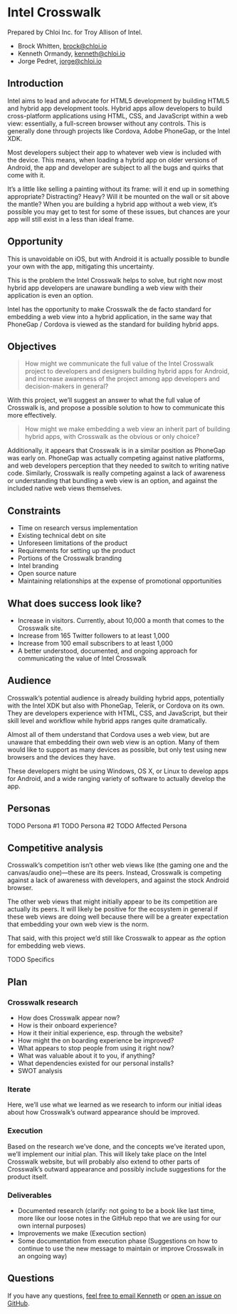 # Intel Crosswalk

Prepared by Chloi Inc. for Troy Allison of Intel.

- Brock Whitten, [brock@chloi.io](mailto:brock@chloi.io)
- Kenneth Ormandy, [kenneth@chloi.io](mailto:kenneth@chloi.io)
- Jorge Pedret, [jorge@chloi.io](mailto:jorge@chloi.io)

## Introduction

Intel aims to lead and advocate for HTML5 development by building HTML5 and hybrid app development tools. Hybrid apps allow developers to build cross-platform applications using HTML, CSS, and JavaScript within a web view: essentially, a full-screen browser without any controls. This is generally done through projects like Cordova, Adobe PhoneGap, or the Intel XDK.

Most developers subject their app to whatever web view is included with the device. This means, when loading a hybrid app on older versions of Android, the app and developer are subject to all the bugs and quirks that come with it.

It’s a little like selling a painting without its frame: will it end up in something appropriate? Distracting? Heavy? Will it be mounted on the wall or sit above the mantle? When you are building a hybrid app without a web view, it’s possible you may get to test for some of these issues, but chances are your app will still exist in a less than ideal frame.

## Opportunity

This is unavoidable on iOS, but with Android it is actually possible to bundle your own with the app, mitigating this uncertainty.

This is the problem the Intel Crosswalk helps to solve, but right now most hybrid app developers are unaware bundling a web view with their application is even an option.

Intel has the opportunity to make Crosswalk the de facto standard for embedding a web view into a hybrid application, in the same way that PhoneGap / Cordova is viewed as the standard for building hybrid apps.

## Objectives

> How might we communicate the full value of the Intel Crosswalk project to developers and designers building hybrid apps for Android, and increase awareness of the project among app developers and decision-makers in general?

With this project, we’ll suggest an answer to what the full value of Crosswalk is, and propose a possible solution to how to communicate this more effectively. 

> How might we make embedding a web view an inherit part of building hybrid apps, with Crosswalk as the obvious or only choice?

Additionally, it appears that Crosswalk is in a similar position as PhoneGap was early on. PhoneGap was actually competing against native platforms, and web developers perception that they needed to switch to writing native code. Similarly, Crosswalk is really competing against a lack of awareness or understanding that bundling a web view is an option, and against the included native web views themselves.

## Constraints

- Time on research versus implementation
- Existing technical debt on site
- Unforeseen limitations of the product
- Requirements for setting up the product
- Portions of the Crosswalk branding
- Intel branding
- Open source nature
- Maintaining relationships at the expense of promotional opportunities

## What does success look like?

- Increase in visitors. Currently, about 10,000 a month that comes to the Crosswalk site.
- Increase from 165 Twitter followers to at least 1,000
- Increase from 100 email subscribers to at least 1,000
- A better understood, documented, and ongoing approach for communicating the value of Intel Crosswalk

## Audience

Crosswalk’s potential audience is already building hybrid apps, potentially with the Intel XDK but also with PhoneGap, Telerik, or Cordova on its own. They are developers experience with HTML, CSS, and JavaScript, but their skill level and workflow while hybrid apps ranges quite dramatically.

Almost all of them understand that Cordova uses a web view, but are unaware that embedding their own web view is an option. Many of them would like to support as many devices as possible, but only test using new browsers and the devices they have.

These developers might be using Windows, OS X, or Linux to develop apps for Android, and a wide ranging variety of software to actually develop the app.

## Personas

TODO Persona #1
TODO Persona #2
TODO Affected Persona

## Competitive analysis

Crosswalk’s competition isn’t other web views like (the gaming one and the canvas/audio one)—these are its peers. Instead, Crosswalk is competing against a lack of awareness with developers, and against the stock Android browser.

The other web views that might initially appear to be its competition are actually its peers. It will likely be positive for the ecosystem in general if these web views are doing well because there will be a greater expectation that embedding your own web view is the norm.

That said, with this project we’d still like Crosswalk to appear as _the_ option for embedding web views.

TODO Specifics

## Plan

### Crosswalk research

- How does Crosswalk appear now?
- How is their onboard experience?
- How it their initial experience, esp. through the website?
- How might the on boarding experience be improved?
- What appears to stop people from using it right now?
- What was valuable about it to you, if anything?
- What dependencies existed for our personal installs?
- SWOT analysis

### Iterate

Here, we’ll use what we learned as we research to inform our initial ideas about how Crosswalk’s outward appearance should be improved.

### Execution

Based on the research we’ve done, and the concepts we’ve iterated upon, we’ll implement our initial plan. This will likely take place on the Intel Crosswalk website, but will probably also extend to other parts of Crosswalk’s outward appearance and possibly include suggestions for the product itself.

### Deliverables

- Documented research (clarify: not going to be a book like last time, more like our loose notes in the GitHub repo that we are using for our own internal purposes)
- Improvements we make (Execution section)
- Some documentation from execution phase (Suggestions on how to continue to use the new message to maintain or improve Crosswalk in an ongoing way)

## Questions

If you have any questions, [feel free to email Kenneth](kenneth@chloi.io) or [open an issue on GitHub](https://github.com/chloi/intel-mobile-assessment).
